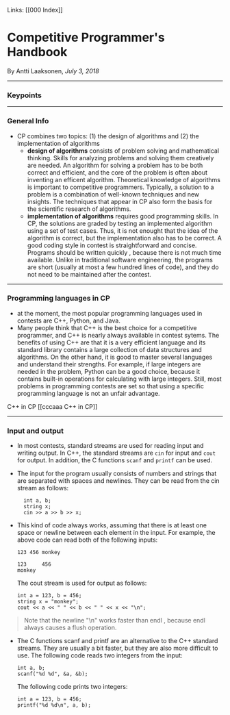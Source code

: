 Links:  [[000 Index]]
# Competitive Programmer's Handbook
By Antti Laaksonen, _July 3, 2018_

---
### Keypoints


---
### General Info
- CP combines two topics:  (1) the design of algorithms and (2) the implementation of algorithms
	-	**design of algorithms** consists of problem solving and mathematical thinking.  Skills for analyzing problems and solving them creatively are needed.  An algorithm for solving a problem has to be both correct and efficient, and the core of the problem is often about inventing an efficent algorithm.  Theoretical knowledge of algorithms is important to competitive programmers.  Typically, a solution to a problem is a combination of well-known techniques and new insights.  The techniques that appear in CP also form the basis for the scientific research of algorithms.
	-	**implementation of algorithms** requires good programming skills.  In CP, the solutions are graded by testing an implemented algorithm using a set of test cases.  Thus, it is not enought that the idea of the algorithm is correct, but the implementation also has to be correct.  A good coding style in contest is straightforward and concise.  Programs should be written quickly , because there is not much time available.  Unlike in traditional software engineering, the programs are short (usually at most a few hundred lines of code), and they do not need to be maintained after the contest.

---
### Programming languages in CP
- at the moment, the most popular programming languages used in contests are C++, Python, and Java.
- Many people think that C++ is the best choice for a competitive programmer, and C++ is nearly always available in contest sytems.  The benefits of using C++ are that it is a very efficient language and its standard library contains a large collection of data structures and algorithms.  On the other hand, it is good to master several languages and understand their strengths.  For example, if large integers are needed in the problem, Python can be a good choice, because it contains built-in operations for calculating with large integers.  Still, most problems in programming contests are set so that using a specific programming language is not an unfair advantage.

C++ in CP [[cccaaa C++ in CP]]

---
### Input and output
- In most contests, standard streams are used for reading input and writing output.  In C++, the standard streams are `cin` for input and `cout` for output. In addition, the C functions `scanf` and `printf` can be used.
- The input for the program usually consists of numbers and strings that are separated with spaces and newlines. They can be read from the cin stream as follows:

		int a, b;
		string x;
		cin >> a >> b >> x;
- This kind of code always works, assuming that there is at least one space or newline between each element in the input. For example, the above code can read both of the following inputs:

	```
	123 456 monkey
	```
	```
	123		456
	monkey
	```

	The cout stream is used for output as follows:

	```
	int a = 123, b = 456;
	string x = "monkey";
	cout << a << " " << b << " " << x << "\n";
	```

>Note that the newline "\n" works faster than endl , because endl always causes a flush operation.

- The C functions scanf and printf are an alternative to the C++ standard streams. They are usually a bit faster, but they are also more difficult to use. The following code reads two integers from the input:
	```
	int a, b;
	scanf("%d %d", &a, &b);
	```
	The following code prints two integers:
	```
	int a = 123, b = 456;
	printf("%d %d\n", a, b);
	```